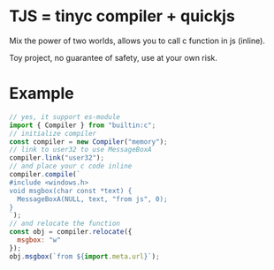 # TJS = tinyc compiler + quickjs

Mix the power of two worlds, allows you to call c function in js (inline).

Toy project, no guarantee of safety, use at your own risk.

# Example

```js
// yes, it support es-module
import { Compiler } from "builtin:c";
// initialize compiler
const compiler = new Compiler("memory");
// link to user32 to use MessageBoxA
compiler.link("user32");
// and place your c code inline
compiler.compile(`
#include <windows.h>
void msgbox(char const *text) {
  MessageBoxA(NULL, text, "from js", 0);
}
`);
// and relocate the function
const obj = compiler.relocate({
  msgbox: "w"
});
obj.msgbox(`from ${import.meta.url}`);
```